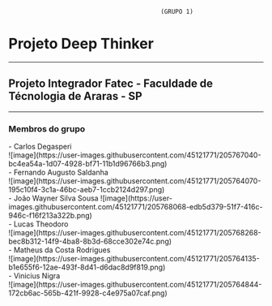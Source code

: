                                               (GRUPO 1)

<h1>Projeto Deep Thinker</h1>
<hr>
<h2>Projeto Integrador Fatec - Faculdade de Técnologia de Araras - SP</h2>
<hr>
<h3>Membros do grupo</h3>

<div style = display: flex>
- Carlos Degasperi <BR>
![image](https://user-images.githubusercontent.com/45121771/205767040-bc4ea54a-1d07-4928-bf71-11b1d96766b3.png)<br>
- Fernando Augusto Saldanha <br>
![image](https://user-images.githubusercontent.com/45121771/205764070-195c10f4-3c1a-46bc-aeb7-1ccb2124d297.png) <br>
- João Wayner Silva Sousa  
![image](https://user-images.githubusercontent.com/45121771/205768068-edb5d379-51f7-416c-946c-f16f213a322b.png) <br>
- Lucas Theodoro <br>
  ![image](https://user-images.githubusercontent.com/45121771/205768268-bec8b312-14f9-4ba8-8b3d-68cce302e74c.png) <br>
- Matheus da Costa Rodrigues <br>
![image](https://user-images.githubusercontent.com/45121771/205764135-b1e655f6-12ae-493f-8d41-d6dac8d9f819.png) <br>
- Vinicius Nigra <br>
![image](https://user-images.githubusercontent.com/45121771/205764844-172cb6ac-565b-421f-9928-c4e975a07caf.png) <br>
</div>

